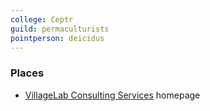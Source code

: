 ```yaml
---
college: Ceptr
guild: permaculturists
pointperson: deicidus
---
```

### Places
* [VillageLab Consulting Services](http://www.villagelab.net/) homepage
